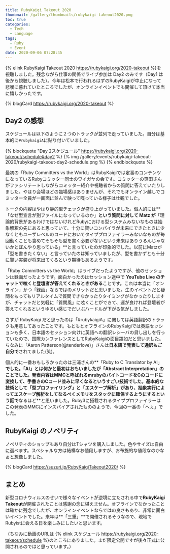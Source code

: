 ```yaml
---
title: RubyKaigi Takeout 2020
thumbnail: /gallery/thumbnails/rubykaigi-takeout2020.png
toc: true
categories:
  - Tech
  - Language
tags:
  - Ruby
  - Event
date: 2020-09-06 07:28:45
---
```


{% elink RubyKaigi Takeout 2020 https://rubykaigi.org/2020-takeout %}を視聴しました。残念ながら仕事の関係でライブ参加は Day2 のみです（Day1 は後から視聴しました）。今年は松本で行われるはずのRubyKaigiが中止になって悲嘆に暮れていたところでしたが、オンラインイベントでも開催して頂けて本当に嬉しかったです。

{% blogCard https://rubykaigi.org/2020-takeout %}

<!-- more -->
## Day2 の感想

スケジュールは以下のように２つのトラックが並列で走っていました。自分は基本的に`#rubykaigiA`に貼り付いていました。

{% blockquote "Day 2スケジュール" https://rubykaigi.org/2020-takeout/schedule#day2 %}
{% img /gallery/events/rubykaigi-takeout-2020/rubykaigi-takeout-day2-schedule.png  %}
{% endblockquote %}

最初の「Ruby Committers vs the World」はRubyKaigiでは定番のコンテンツになっているRubyコミッター同士のワイガヤの会です。コミッターの笹田さんがファシリテートしながらコミッター紹介や視聴者からの質問に答えていたりしました。やはり会場ほどの臨場感はありませんが、それでもオンライン越しでコミッター全員が一画面に並んで映って喋っている様子は壮観でした。

トークの内容はやはり静的型チェックが盛り上がっていました。個人的には**「なぜ型宣言が別ファイルになっているのか」**という質問に対して Matz が**「理論的背景があるわけではないけれどRubyにおける型システムみないなものは抽象解釈の先にあると思っていて、十分に賢いコンパイラが未来にできたときに少なくともユーザレベルのコードにおいてタイププロファイラーみないなものが毎回動くことも含めてそもそも型を書く必要がないという未来はありうるんじゃないかとぼんやり思っている」**と言っていたのが印象的でした。以前にMatzが「型を書きたくない」と言っていたのは知っていましたが、型を書かずとも十分に賢い実装が将来出てくるという期待もあるようです。

「Ruby Committers vs the World」はライブだったようですが、他のセッションは録画だったようです。面白かったのはセッション途中で **YouTube Live のチャットで呟くと登壇者が答えてくれるときがある**ことです。これは本当に「オンライン」かつ「録画」ならではのメリットだと思いました。生のイベントだと疑問をもってもリアルタイムで質問できなかったりタイミングがなかったりしますが、チャットだと気軽に「質問風」に呟くことができて、運が良ければ登壇者が答えてくれるというゆるい感じでだいぶハードルが下がる気がしました。

さすが RubyKaigi だと思ったのは「#rubykaigiA」に関しては英語翻訳のトラックも用意してあったことです。もともとオフラインのRubyKaigiでは英語セッションも多く、日本語のセッション向けに英語への翻訳レシーバの貸し出しを行っていたので、国際カンファレンスとしてRubyKaigiの面目躍如だと思いました。ちなみに「Aaron Patterson(@tenderlove)」さんは**日本語で発表して通訳もご自分で**されてました(笑)。

個人的に一番おもしろかったのは三浦さんの**「Ruby to C Translator by AI」**でした。「AI」とは何かと最初はおもいましたが「Abstract Interpretation」のことでした。発表内容はMMCと呼ばれるmrubyのバイトコードをCのコードに変換して、手書きのCコード並みに早くなるというすごい技術でした。基本的な技術として「型プロファイリング」と「エスケープ解析」があり、抽象実行によってエスケープ解析をしてなるべくメモリをスタックに確保するようにするという話で**なるほど**と思いました。Ruby3に搭載されるタイププロファイラーはこの発表のMMCにインスパイアされたもののようで、今回の一番の「へぇ」でした。

## RubyKaigi のノベリティ

ノベリティのショップもあり自分はTシャツを購入しました。色やサイズは自由に選べます。スペシャルな方は結構なお値段しますが、お布施的な値段なのかなぁと想像しました。

{% blogCard https://suzuri.jp/RubyKaigiTakeout2020/ %}

## まとめ

新型コロナウィルスのせいで様々なイベントが逆境に立たされる中で**RubyKaigi Takeout**が開催されたことは感謝の念に堪えません。オフラインでなかったことは確かに残念でしたが、オンラインイベントならではの良さもあり、非常に面白いイベントでした。来年は**「三重」**で開催されるそうなので、現地でRubyistに会える日を楽しみにしたいと思います。

（ちなみに動画のURLは {% elink スケジュール https://rubykaigi.org/2020-takeout/schedule %}のところにありました。まだ限定公開ですが後々正式に公開されるのではと思っています。）
